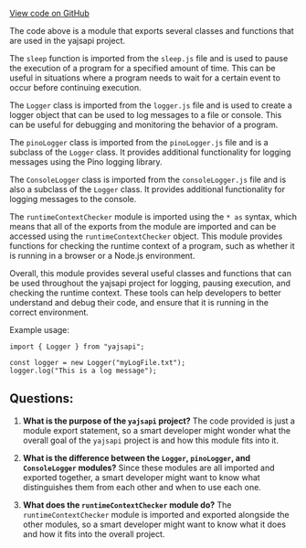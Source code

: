[View code on GitHub](https://github.com/golemfactory/yajsapi/utils/index.ts)

The code above is a module that exports several classes and functions that are used in the yajsapi project. 

The `sleep` function is imported from the `sleep.js` file and is used to pause the execution of a program for a specified amount of time. This can be useful in situations where a program needs to wait for a certain event to occur before continuing execution.

The `Logger` class is imported from the `logger.js` file and is used to create a logger object that can be used to log messages to a file or console. This can be useful for debugging and monitoring the behavior of a program.

The `pinoLogger` class is imported from the `pinoLogger.js` file and is a subclass of the `Logger` class. It provides additional functionality for logging messages using the Pino logging library.

The `ConsoleLogger` class is imported from the `consoleLogger.js` file and is also a subclass of the `Logger` class. It provides additional functionality for logging messages to the console.

The `runtimeContextChecker` module is imported using the `* as` syntax, which means that all of the exports from the module are imported and can be accessed using the `runtimeContextChecker` object. This module provides functions for checking the runtime context of a program, such as whether it is running in a browser or a Node.js environment.

Overall, this module provides several useful classes and functions that can be used throughout the yajsapi project for logging, pausing execution, and checking the runtime context. These tools can help developers to better understand and debug their code, and ensure that it is running in the correct environment. 

Example usage:

```
import { Logger } from "yajsapi";

const logger = new Logger("myLogFile.txt");
logger.log("This is a log message");
```
## Questions: 
 1. **What is the purpose of the `yajsapi` project?**
    The code provided is just a module export statement, so a smart developer might wonder what the overall goal of the `yajsapi` project is and how this module fits into it.

2. **What is the difference between the `Logger`, `pinoLogger`, and `ConsoleLogger` modules?**
    Since these modules are all imported and exported together, a smart developer might want to know what distinguishes them from each other and when to use each one.

3. **What does the `runtimeContextChecker` module do?**
    The `runtimeContextChecker` module is imported and exported alongside the other modules, so a smart developer might want to know what it does and how it fits into the overall project.
